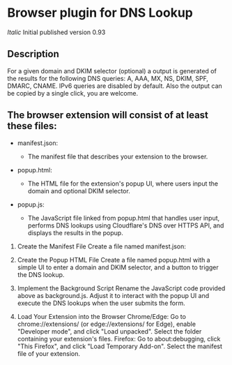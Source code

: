 # Browser plugin for DNS Lookup


_Italic_ Initial published version 0.93

## Description

For a given domain and DKIM selector (optional) a output is generated of the results for the following DNS queries: A, AAA, MX, NS, DKIM, SPF, DMARC, CNAME. IPv6 queries are disabled by default. Also the output can be copied by a single click, you are welcome.

## The browser extension will consist of at least these files:

- manifest.json: 
  - The manifest file that describes your extension to the browser.

- popup.html: 
  - The HTML file for the extension's popup UI, where users input the domain and optional DKIM selector.

- popup.js: 
  - The JavaScript file linked from popup.html that handles user input, performs DNS lookups using Cloudflare's DNS over HTTPS API, and displays the results in the popup.


1.  Create the Manifest File
Create a file named manifest.json:

2.  Create the Popup HTML File
Create a file named popup.html with a simple UI to enter a domain and DKIM selector, and a button to trigger the DNS lookup.

3.  Implement the Background Script
Rename the JavaScript code provided above as background.js. Adjust it to interact with the popup UI and execute the DNS lookups when the user submits the form.

4.  Load Your Extension into the Browser
Chrome/Edge: Go to chrome://extensions/ (or edge://extensions/ for Edge), enable "Developer mode", and click "Load unpacked". Select the folder containing your extension's files.
Firefox: Go to about:debugging, click "This Firefox", and click "Load Temporary Add-on". Select the manifest file of your extension.